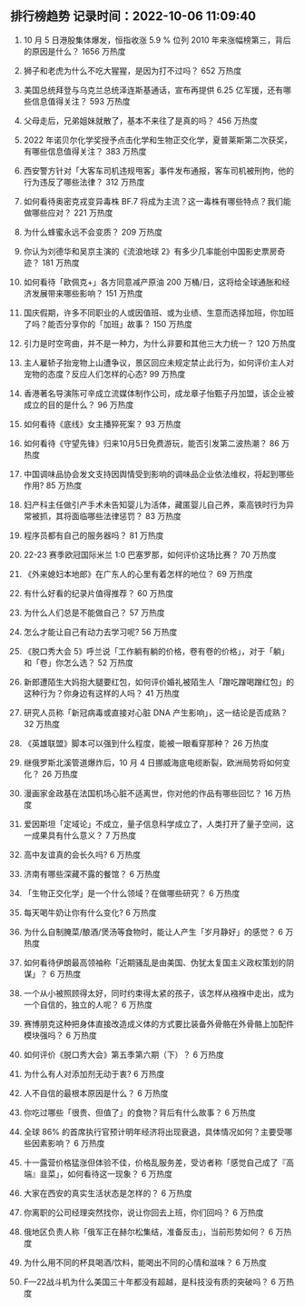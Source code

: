 
## 排行榜趋势 记录时间：2022-10-06 11:09:40
  
  1. 10 月 5 日港股集体爆发，恒指收涨 5.9 % 位列 2010 年来涨幅榜第三，背后的原因是什么？ 1656 万热度
    
  2. 狮子和老虎为什么不吃大猩猩，是因为打不过吗？ 652 万热度
    
  3. 美国总统拜登与乌克兰总统泽连斯基通话，宣布再提供 6.25 亿军援，还有哪些信息值得关注？ 593 万热度
    
  4. 父母走后，兄弟姐妹就散了，基本不来往了是真的吗？ 456 万热度
    
  5. 2022 年诺贝尔化学奖授予点击化学和生物正交化学，夏普莱斯第二次获奖，有哪些信息值得关注？ 383 万热度
    
  6. 西安警方针对「大客车司机违规甩客」事件发布通报，客车司机被刑拘，他的行为违反了哪些法律？ 312 万热度
    
  7. 如何看待奥密克戎变异毒株 BF.7 将成为主流？这一毒株有哪些特点？我们能做哪些应对？ 221 万热度
    
  8. 为什么蜂蜜永远不会变质？ 209 万热度
    
  9. 你认为刘德华和吴京主演的《流浪地球 2》有多少几率能创中国影史票房奇迹？ 181 万热度
    
  10. 如何看待「欧佩克+」各方同意减产原油 200 万桶/日，这将给全球通胀和经济发展带来哪些影响？ 151 万热度
    
  11. 国庆假期，许多不同职业的人或因值班、或为业绩、生意而选择加班，你加班了吗？能否分享你的「加班」故事？ 150 万热度
    
  12. 引力是时空弯曲，并不是一种力，为什么非要和其他三大力统一？ 120 万热度
    
  13. 主人雇轿子抬宠物上山遭争议，景区回应未规定禁止此行为，如何评价主人对宠物的态度？反应人们怎样的心态? 99 万热度
    
  14. 香港著名导演陈可辛成立流媒体制作公司，成龙章子怡甄子丹加盟，该企业被成立的目的是什么？ 96 万热度
    
  15. 如何看待《底线》女主播猝死案？ 93 万热度
    
  16. 如何看待《守望先锋》归来10月5日免费游玩，能否引发第二波热潮？ 86 万热度
    
  17. 中国调味品协会发文支持因舆情受到影响的调味品企业依法维权，将起到哪些作用? 85 万热度
    
  18. 妇产科主任做引产手术未告知婴儿为活体，藏匿婴儿自己养，乘高铁时行为异常被抓，其将面临哪些法律惩罚？ 83 万热度
    
  19. 程序员都有自己的服务器吗？ 81 万热度
    
  20. 22-23 赛季欧冠国际米兰 1:0 巴塞罗那，如何评价这场比赛？ 70 万热度
    
  21. 《外来媳妇本地郎》在广东人的心里有着怎样的地位？ 69 万热度
    
  22. 有什么好看的纪录片值得推荐？ 60 万热度
    
  23. 为什么人们总是不能做自己？ 57 万热度
    
  24. 怎么才能让自己有动力去学习呢? 56 万热度
    
  25. 《脱口秀大会 5》呼兰说「工作躺有躺的价格，卷有卷的价格」，对于「躺」和「卷」你怎么选？ 52 万热度
    
  26. 新郎遭陌生大妈抱大腿要红包，如何评价婚礼被陌生人「蹭吃蹭喝蹭红包」的这种行为？你身边有这样的人吗？ 41 万热度
    
  27. 研究人员称「新冠病毒或直接对心脏 DNA 产生影响」，这一结论是否成熟？ 32 万热度
    
  28. 《英雄联盟》脚本可以强到什么程度，能被一眼看穿那种？ 26 万热度
    
  29. 继俄罗斯北溪管道爆炸后，10 月 4 日挪威海底电缆断裂，欧洲局势将如何变化？ 26 万热度
    
  30. 漫画家金政基在法国机场心脏不适离世，你对他的作品有哪些回忆？ 16 万热度
    
  31. 爱因斯坦「定域论」不成立，量子信息科学成立了，人类打开了量子空间，这一成果具有什么意义？ 7 万热度
    
  32. 高中友谊真的会长久吗? 6 万热度
    
  33. 济南有哪些深藏不露的餐馆？ 6 万热度
    
  34. 「生物正交化学」是一个什么领域？在做哪些研究？ 6 万热度
    
  35. 每天喝牛奶让你有什么变化? 6 万热度
    
  36. 为什么自制腌菜/酿酒/煲汤等食物时，能让人产生「岁月静好」的感觉？ 6 万热度
    
  37. 如何看待伊朗最高领袖称「近期骚乱是由美国、伪犹太复国主义政权策划的阴谋」？ 6 万热度
    
  38. 一个从小被照顾得太好，同时约束得太紧的孩子，该怎样从襁褓中走出，成为一个自信的，独立的人呢？ 6 万热度
    
  39. 赛博朋克这种把身体直接改造成义体的方式要比装备外骨骼在外骨骼上加配件模块强吗？ 6 万热度
    
  40. 如何评价《脱口秀大会》第五季第六期（下）？ 6 万热度
    
  41. 为什么有人对添加剂无动于衷? 6 万热度
    
  42. 人不自信的最根本原因是什么？ 6 万热度
    
  43. 你吃过哪些「很贵、但值了」的食物？背后有什么故事？ 6 万热度
    
  44. 全球 86% 的首席执行官预计明年经济将出现衰退，具体情况如何？主要受哪些因素影响？ 6 万热度
    
  45. 十一露营价格猛涨但体验不佳，价格乱服务差，受访者称「感觉自己成了『高端』韭菜」，如何看待这一现象？ 6 万热度
    
  46. 大家在西安的真实生活状态是怎样的？ 6 万热度
    
  47. 你离职的公司经理突然找你，说让你回去上班，你们回吗？ 6 万热度
    
  48. 俄地区负责人称「俄军正在赫尔松集结，准备反击」，当前形势如何？ 6 万热度
    
  49. 为什么用不同的杯具喝酒/饮料，能喝出不同的心情和滋味？ 6 万热度
    
  50. F—22战斗机为什么美国三十年都没有超越，是科技没有质的突破吗？ 6 万热度
    